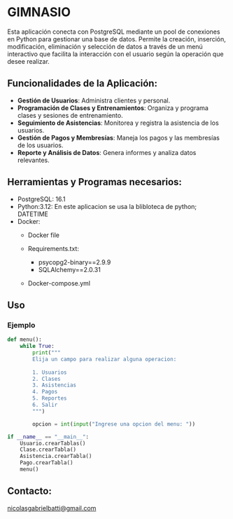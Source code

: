 # GIMNASIO

Esta aplicación conecta con PostgreSQL mediante un pool de conexiones en Python para gestionar una base de datos. Permite la creación, inserción, modificación, eliminación y selección de datos a través de un menú interactivo que facilita la interacción con el usuario según la operación que desee realizar.

## Funcionalidades de la Aplicación:

- **Gestión de Usuarios**: Administra clientes y personal.
- **Programación de Clases y Entrenamientos**: Organiza y programa clases y sesiones de entrenamiento.
- **Seguimiento de Asistencias**: Monitorea y registra la asistencia de los usuarios.
- **Gestión de Pagos y Membresías**: Maneja los pagos y las membresías de los usuarios.
- **Reporte y Análisis de Datos**: Genera informes y analiza datos relevantes.

## Herramientas y Programas necesarios:

- PostgreSQL: 16.1
- Python:3.12: En este aplicacion se usa la blibloteca de python; DATETIME
- Docker:
  - Docker file
  - Requirements.txt:

      - psycopg2-binary==2.9.9
      - SQLAlchemy==2.0.31
    
  - Docker-compose.yml

## Uso
### Ejemplo

```Python
def menu():
    while True:
        print("""
        Elija un campo para realizar alguna operacion:
        
        1. Usuarios
        2. Clases
        3. Asistencias
        4. Pagos
        5. Reportes
        6. Salir
        """)

        opcion = int(input("Ingrese una opcion del menu: "))

if __name__ == "__main__":
    Usuario.crearTablas()
    Clase.crearTabla()
    Asistencia.crearTabla()
    Pago.crearTabla()
    menu()
```
## Contacto:
nicolasgabrielbatti@gmail.com
